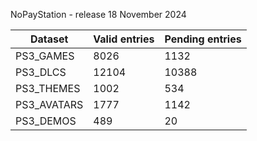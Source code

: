 NoPayStation - release 18 November 2024

|  Dataset  |Valid entries|Pending entries|
|-----------|-------------|---------------|
| PS3_GAMES |     8026    |      1132     |
|  PS3_DLCS |    12104    |     10388     |
| PS3_THEMES|     1002    |      534      |
|PS3_AVATARS|     1777    |      1142     |
| PS3_DEMOS |     489     |       20      |